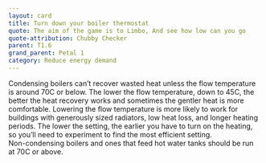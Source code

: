 ```yaml
---
layout: card
title: Turn down your boiler thermostat
quote: The aim of the game is to Limbo, And see how low can you go
quote-attribution: Chubby Checker
parent: T1.6
grand_parent: Petal 1
category: Reduce energy demand
---
```


Condensing boilers can’t recover wasted heat unless the flow temperature is around 70C or below. The lower the flow temperature, down to 45C, the better the heat recovery works and sometimes the gentler heat is more comfortable.  Lowering the flow temperature is more likely to work for buildings with generously sized radiators, low heat loss, and longer heating periods.  The lower the setting, the earlier you have to turn on the heating, so you’ll need to experiment to find the most efficient setting.  </br>  Non-condensing boilers and ones that feed hot water tanks should be run at 70C or above. 


